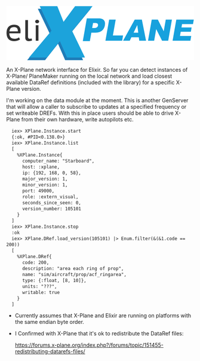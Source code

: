 ![eliXPLANE logo](elixplane.png)

An X-Plane network interface for Elixir. So far you can detect instances of X-Plane/
PlaneMaker running on the local network and load closest available DataRef definitions 
(included with the library) for a specific X-Plane version.

I'm working on the data module at the moment. This is another GenServer that will
allow a caller to subscribe to updates at a specified frequency or set writeable DREFs.
With this in place users should be able to drive X-Plane from their own hardware, write
autopilots etc.

```$elixir
  iex> XPlane.Instance.start
  {:ok, #PID<0.138.0>}
  iex> XPlane.Instance.list
  [
    %XPlane.Instance{
      computer_name: "Starboard",
      host: :xplane,
      ip: {192, 168, 0, 58},
      major_version: 1,
      minor_version: 1,
      port: 49000,
      role: :extern_visual,
      seconds_since_seen: 0,
      version_number: 105101
    }
  ]
  iex> XPlane.Instance.stop
  :ok
  iex> XPlane.DRef.load_version(105101) |> Enum.filter(&(&1.code == 200)) 
  [
    %XPlane.DRef{
      code: 200,
      description: "area each ring of prop",
      name: "sim/aircraft/prop/acf_ringarea",
      type: {:float, [8, 10]},
      units: "???",
      writable: true
    }
  ]
```
* Currently assumes that X-Plane and Elixir are running on platforms with the same
endian byte order.

* I Confirmed with X-Plane that it's ok to redistribute the DataRef files:

  https://forums.x-plane.org/index.php?/forums/topic/151455-redistributing-datarefs-files/